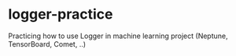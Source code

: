 # logger-practice
Practicing how to use Logger in machine learning project (Neptune, TensorBoard, Comet, ..)

